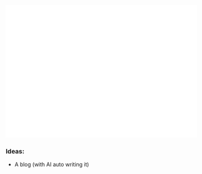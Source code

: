 <div align="center">
	<img src="large.svg" width="1000" height="350" alt="Large banner">
</div>

### Ideas:
- A blog (with AI auto writing it)


